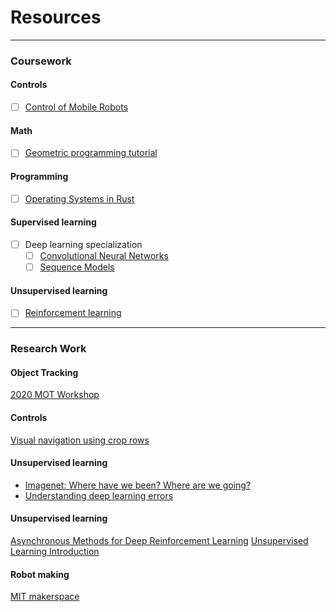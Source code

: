 # Resources
--------------------------------------------------------------------------------------------------------------------------------
### Coursework
#### Controls
- [ ] [Control of Mobile Robots](https://www.coursera.org/learn/mobile-robot?)

#### Math
- [ ] [Geometric programming tutorial](https://gpkit.readthedocs.io/en/latest/gp101.html#why-are-gps-special)

#### Programming
- [ ] [Operating Systems in Rust](https://github.com/dddrrreee/cs140e-20win/)

#### Supervised learning
- [ ] Deep learning specialization
  - [ ] [Convolutional Neural Networks](https://www.coursera.org/learn/convolutional-neural-networks?specialization=deep-learning)
  - [ ] [Sequence Models](https://www.coursera.org/learn/nlp-sequence-models)

#### Unsupervised learning
- [ ] [Reinforcement learning](https://youtu.be/Nd1-UUMVfz4)

--------------------------------------------------------------------------------------------------------------------------------
### Research Work
#### Object Tracking
[2020 MOT Workshop](https://motchallenge.net/workshops/bmtt2020/)

#### Controls
[Visual navigation using crop rows](https://arxiv.org/pdf/1909.12754.pdf)

#### Unsupervised learning 
* [Imagenet: Where have we been? Where are we going?](https://www.youtube.com/watch?v=jYvBmJo7qjc)
* [Understanding deep learning errors](https://arxiv.org/pdf/1611.03530.pdf)

#### Unsupervised learning 
[Asynchronous Methods for Deep Reinforcement Learning](https://arxiv.org/pdf/1602.01783.pdf)
[Unsupervised Learning Introduction](https://web.stanford.edu/class/psych209/Readings/SuttonBartoIPRLBook2ndEd.pdf)

#### Robot making
[MIT makerspace](http://miters.mit.edu/projects/)


